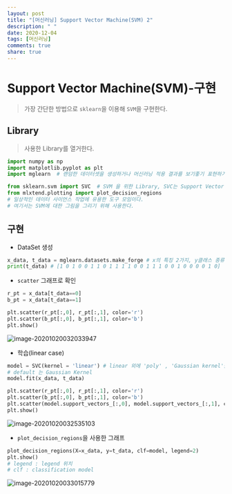 ```yaml
---
layout: post
title: "[머신러닝] Support Vector Machine(SVM) 2"
description: " "
date: 2020-12-04
tags: [머신러닝]
comments: true
share: true
---
```


# Support Vector Machine(SVM)-구현

> 가장 간단한 방법으로 `sklearn`을 이용해 `SVM`을 구현한다.



## Library

> 사용한 Library를 열거한다.

```python
import numpy as np
import matplotlib.pyplot as plt
import mglearn  # 랜덤한 데이터셋을 생성하거나 머신러닝 적용 결과를 보기좋기 표현하기 위한 함수들

from sklearn.svm import SVC  # SVM 을 위한 Library, SVC는 Support Vector Classification
from mlxtend.plotting import plot_decision_regions 
# 일상적인 데이터 사이언스 작업에 유용한 도구 모임이다.
# 여기서는 SVM에 대한 그림을 그리기 위해 사용한다.

```



## 구현

* DataSet 생성

```python
x_data, t_data = mglearn.datasets.make_forge # x의 특징 2가지, y클래스 종류 2가지(0 or 1), 데이터개수 : 26
print(t_data) # [1 0 1 0 0 1 1 0 1 1 1 1 0 0 1 1 1 0 0 1 0 0 0 0 1 0]
```

* `scatter` 그래프로 확인

```python
r_pt = x_data[t_data==0] 
b_pt = x_data[t_data==1]

plt.scatter(r_pt[:,0], r_pt[:,1], color='r')
plt.scatter(b_pt[:,0], b_pt[:,1], color='b')
plt.show()
```

![image-20201020032033947](markdown-images/image-20201020032033947.png)

* 학습(linear case)

```python
model = SVC(kernel = 'linear') # linear 외에 'poly' , 'Gaussian kernel'을 사용할 수 있다.
# default 는 Gaussian Kernel
model.fit(x_data, t_data)

plt.scatter(r_pt[:,0], r_pt[:,1], color='r')
plt.scatter(b_pt[:,0], b_pt[:,1], color='b')
plt.scatter(model.support_vectors_[:,0], model.support_vectors_[:,1], color='y')
plt.show()
```

![image-20201020032535103](markdown-images/image-20201020032535103.png)

* `plot_decision_regions`을 사용한 그래프

```python
plot_decision_regions(X=x_data, y=t_data, clf=model, legend=2)
plt.show()
# legend : legend 위치
# clf : classification model
```

![image-20201020033015779](markdown-images/image-20201020033015779.png)